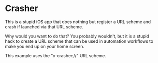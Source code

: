 # Crasher

This is a stupid iOS app that does nothing but register a URL scheme and crash if launched via that URL scheme.

Why would you want to do that?  You probably wouldn't, but it is a stupid hack to create a URL scheme that can be used in automation workflows to make you end up on your home screen.

This example uses the "x-crasher://" URL scheme.